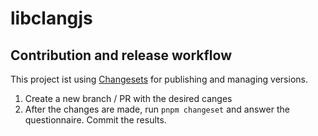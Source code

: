 # libclangjs

## Contribution and release workflow

This project ist using [Changesets](https://github.com/changesets) for publishing and managing versions.

1. Create a new branch / PR with the desired canges
2. After the changes are made, run `pnpm changeset` and answer the questionnaire. Commit the results.
